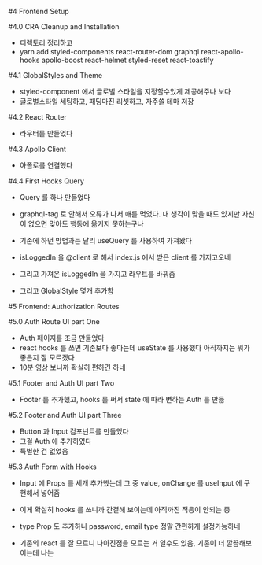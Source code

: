 #4 Frontend Setup

#4.0 CRA Cleanup and Installation

- 디렉토리 정리하고
- yarn add styled-components react-router-dom graphql react-apollo-hooks apollo-boost react-helmet styled-reset react-toastify

#4.1 GlobalStyles and Theme

- styled-component 에서 글로벌 스타일을 지정할수있게 제공해주나 보다
- 글로벌스타일 세팅하고, 패딩마진 리셋하고, 자주쓸 테마 저장

#4.2 React Router

- 라우터를 만들었다

#4.3 Apollo Client

- 아폴로를 연결했다

#4.4 First Hooks Query

- Query 를 하나 만들었다
- graphql-tag 로 안해서 오류가 나서 애를 먹었다. 내 생각이 맞을 때도 있지만 자신이 없으면 맞아도 행동에 옮기지 못하는구나
- 기존에 하던 방법과는 달리 useQuery 를 사용하여 가져왔다
- isLoggedIn 을 @client 로 해서 index.js 에서 받은 client 를 가지고오네
- 그리고 가져온 isLoggedIn 을 가지고 라우트를 바꿔줌

- 그리고 GlobalStyle 몇개 추가함

#5 Frontend: Authorization Routes

#5.0 Auth Route UI part One

- Auth 페이지를 조금 만들었다
- react hooks 를 쓰면 기존보다 좋다는데 useState 를 사용했다 아직까지는 뭐가좋은지 잘 모르겠다
- 10분 영상 보니까 확실히 편하긴 하네

#5.1 Footer and Auth UI part Two

- Footer 를 추가했고, hooks 를 써서 state 에 따라 변하는 Auth 를 만듦

#5.2 Footer and Auth UI part Three

- Button 과 Input 컴포넌트를 만들었다
- 그걸 Auth 에 추가하였다
- 특별한 건 없었음

#5.3 Auth Form with Hooks

- Input 에 Props 를 세개 추가했는데 그 중 value, onChange 를 useInput 에 구현해서 넣어줌
- 이게 확실히 hooks 를 쓰니까 간결해 보이는데 아직까진 적응이 안되는 중

- type Prop 도 추가하니 password, email type 정말 간편하게 설정가능하네
- 기존의 react 를 잘 모르니 나아진점을 모르는 거 일수도 있음, 기존이 더 깔끔해보이는데 나는